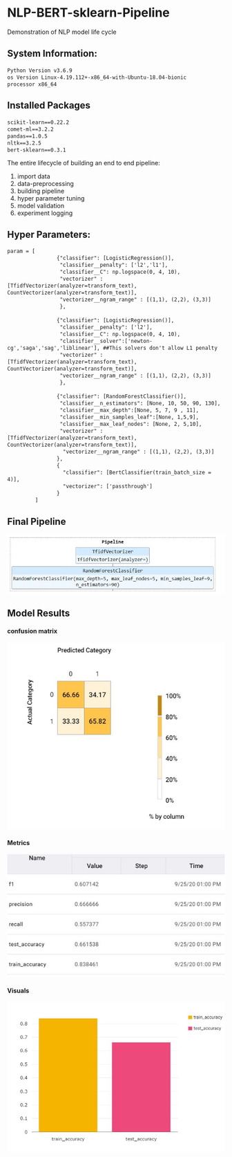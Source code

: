 # NLP-BERT-sklearn-Pipeline
Demonstration of NLP model life cycle

## System Information: 

```
Python Version v3.6.9
os Version Linux-4.19.112+-x86_64-with-Ubuntu-18.04-bionic
processor x86_64
```

## Installed Packages

```
scikit-learn==0.22.2
comet-ml==3.2.2
pandas==1.0.5
nltk==3.2.5
bert-sklearn==0.3.1
```
The entire lifecycle of building an end to end pipeline:
1. import data
2. data-preprocessing
3. building pipeline
4. hyper parameter tuning
5. model validation
6. experiment logging

## Hyper Parameters:

```
param = [
                {"classifier": [LogisticRegression()],
                 "classifier__penalty": ['l2','l1'],
                 "classifier__C": np.logspace(0, 4, 10), 
                 "vectorizer" : [TfidfVectorizer(analyzer=transform_text), CountVectorizer(analyzer=transform_text)], 
                 "vectorizer__ngram_range" : [(1,1), (2,2), (3,3)]
                 },

                {"classifier": [LogisticRegression()],
                 "classifier__penalty": ['l2'],
                 "classifier__C": np.logspace(0, 4, 10),
                 "classifier__solver":['newton-cg','saga','sag','liblinear'], ##This solvers don't allow L1 penalty
                 "vectorizer" : [TfidfVectorizer(analyzer=transform_text), CountVectorizer(analyzer=transform_text)], 
                 "vectorizer__ngram_range" : [(1,1), (2,2), (3,3)]
                 },
         
                {"classifier": [RandomForestClassifier()],
                 "classifier__n_estimators": [None, 10, 50, 90, 130],
                 "classifier__max_depth":[None, 5, 7, 9 , 11],
                 "classifier__min_samples_leaf":[None, 1,5,9],
                 "classifier__max_leaf_nodes": [None, 2, 5,10], 
                 "vectorizer" : [TfidfVectorizer(analyzer=transform_text), CountVectorizer(analyzer=transform_text)], 
                  "vectorizer__ngram_range" : [(1,1), (2,2), (3,3)]
                }, 
                {
                  "classifier": [BertClassifier(train_batch_size = 4)],
                  "vectorizer": ['passthrough']
                }
         ]

```

## Final Pipeline
![](images/pipeline.JPG)

## Model Results

#### confusion matrix
![](images/confusion_matrix.JPG)

#### Metrics
![](images/metric_table.JPG)

#### Visuals  
![](images/accuracy.JPG)
